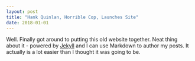 ```yaml
---
layout: post
title: "Hank Quinlan, Horrible Cop, Launches Site"
date: 2018-01-01
---
```


Well. Finally got around to putting this old website together. Neat thing about it - powered by [Jekyll](http://jekyllrb.com) and I can use Markdown to author my posts. It actually is a lot easier than I thought it was going to be.
